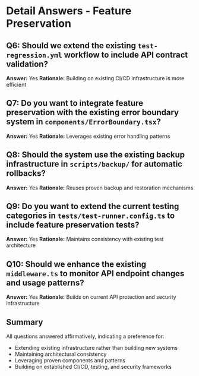 # Detail Answers - Feature Preservation

## Q6: Should we extend the existing `test-regression.yml` workflow to include API contract validation?

**Answer:** Yes **Rationale:** Building on existing CI/CD infrastructure is more
efficient

## Q7: Do you want to integrate feature preservation with the existing error boundary system in `components/ErrorBoundary.tsx`?

**Answer:** Yes **Rationale:** Leverages existing error handling patterns

## Q8: Should the system use the existing backup infrastructure in `scripts/backup/` for automatic rollbacks?

**Answer:** Yes **Rationale:** Reuses proven backup and restoration mechanisms

## Q9: Do you want to extend the current testing categories in `tests/test-runner.config.ts` to include feature preservation tests?

**Answer:** Yes **Rationale:** Maintains consistency with existing test
architecture

## Q10: Should we enhance the existing `middleware.ts` to monitor API endpoint changes and usage patterns?

**Answer:** Yes **Rationale:** Builds on current API protection and security
infrastructure

## Summary

All questions answered affirmatively, indicating a preference for:

- Extending existing infrastructure rather than building new systems
- Maintaining architectural consistency
- Leveraging proven components and patterns
- Building on established CI/CD, testing, and security frameworks

